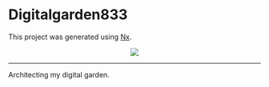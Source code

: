 # Digitalgarden833

This project was generated using [Nx](https://nx.dev).

<p style="text-align: center;"><img src="https://images.unsplash.com/photo-1586943759341-be5595944989?ixlib=rb-1.2.1&ixid=MnwxMjA3fDB8MHxwaG90by1wYWdlfHx8fGVufDB8fHx8&auto=format&fit=crop&w=2940&q=80"></p>

---

Architecting my digital garden.
